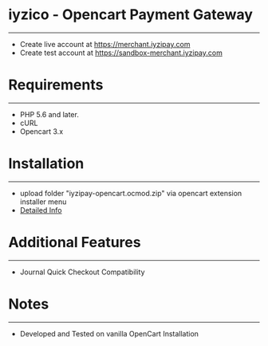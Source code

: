 # iyzico - Opencart Payment Gateway
------------

* Create live account at https://merchant.iyzipay.com
* Create test account at https://sandbox-merchant.iyzipay.com

# Requirements
------------
* PHP 5.6 and later.
* cURL
* Opencart 3.x

# Installation
---------------
* upload folder "iyzipay-opencart.ocmod.zip" via opencart extension installer menu
* <a href="https://dev.iyzipay.com/tr/acik-kaynak/opencart">Detailed Info</a>


# Additional Features
---------------------
* Journal Quick Checkout Compatibility

# Notes
---------------
* Developed and Tested on vanilla OpenCart Installation

